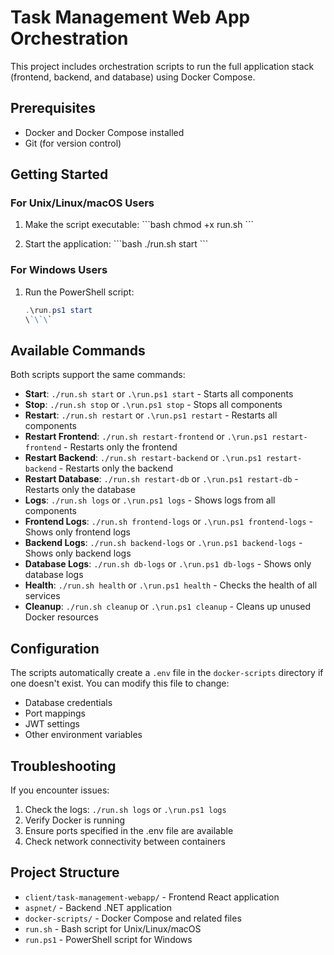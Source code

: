 # Task Management Web App Orchestration

This project includes orchestration scripts to run the full application stack (frontend, backend, and database) using Docker Compose.

## Prerequisites

- Docker and Docker Compose installed
- Git (for version control)

## Getting Started

### For Unix/Linux/macOS Users

1. Make the script executable:
   \`\`\`bash
   chmod +x run.sh
   \`\`\`

2. Start the application:
   \`\`\`bash
   ./run.sh start
   \`\`\`

### For Windows Users

1. Run the PowerShell script:
   ```powershell
   .\run.ps1 start
   \`\`\`

## Available Commands

Both scripts support the same commands:

- **Start**: `./run.sh start` or `.\run.ps1 start` - Starts all components
- **Stop**: `./run.sh stop` or `.\run.ps1 stop` - Stops all components
- **Restart**: `./run.sh restart` or `.\run.ps1 restart` - Restarts all components
- **Restart Frontend**: `./run.sh restart-frontend` or `.\run.ps1 restart-frontend` - Restarts only the frontend
- **Restart Backend**: `./run.sh restart-backend` or `.\run.ps1 restart-backend` - Restarts only the backend
- **Restart Database**: `./run.sh restart-db` or `.\run.ps1 restart-db` - Restarts only the database
- **Logs**: `./run.sh logs` or `.\run.ps1 logs` - Shows logs from all components
- **Frontend Logs**: `./run.sh frontend-logs` or `.\run.ps1 frontend-logs` - Shows only frontend logs
- **Backend Logs**: `./run.sh backend-logs` or `.\run.ps1 backend-logs` - Shows only backend logs
- **Database Logs**: `./run.sh db-logs` or `.\run.ps1 db-logs` - Shows only database logs
- **Health**: `./run.sh health` or `.\run.ps1 health` - Checks the health of all services
- **Cleanup**: `./run.sh cleanup` or `.\run.ps1 cleanup` - Cleans up unused Docker resources

## Configuration

The scripts automatically create a `.env` file in the `docker-scripts` directory if one doesn't exist. You can modify this file to change:

- Database credentials
- Port mappings
- JWT settings
- Other environment variables

## Troubleshooting

If you encounter issues:

1. Check the logs: `./run.sh logs` or `.\run.ps1 logs`
2. Verify Docker is running
3. Ensure ports specified in the .env file are available
4. Check network connectivity between containers

## Project Structure

- `client/task-management-webapp/` - Frontend React application
- `aspnet/` - Backend .NET application
- `docker-scripts/` - Docker Compose and related files
- `run.sh` - Bash script for Unix/Linux/macOS
- `run.ps1` - PowerShell script for Windows
